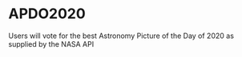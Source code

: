 # APDO2020
Users will vote for the best Astronomy Picture of the Day of 2020 as supplied by the NASA API
